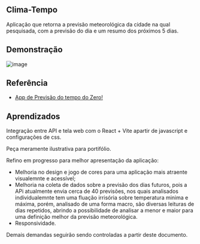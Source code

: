## Clima-Tempo
Aplicação que retorna a previsão meteorológica da cidade na qual pesquisada, com a previsão do dia e um resumo dos próximos 5 dias.



## Demonstração

![image](https://github.com/user-attachments/assets/1c46a0d8-6489-43a0-aef0-ff736dde5d94)


## Referência

 - [App de Previsão do tempo do Zero!](https://youtube.com/watch?v=1mm_C-t_Vyg)

## Aprendizados
Integração entre API e tela web com o React + Vite apartir de javascript e configurações de css.

Peça meramente ilustrativa para portifólio.

Refino em progresso para melhor apresentação da aplicação:
- Melhoria no design e jogo de cores para uma aplicação mais atraente visualemnte e acessível;
- Melhoria na coleta de dados sobre a previsão dos dias futuros, pois a APi atualmente envia cerca de 40 previsões, nos quais analisados individualemnte tem uma fluação irrisória sobre temperatura minima e máxima, porém, analisado de uma forma macro, são diversas leituras de dias repetidos, abrindo a possibilidade de analisar a menor e maior para uma definição melhor da previsão meteorológica.
- Responsividade.

Demais demandas seguirão sendo controladas a partir deste documento.


